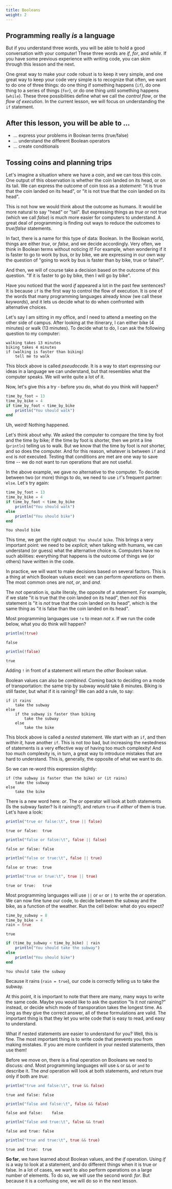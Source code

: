 ```yaml
---
title: Booleans
weight: 2
---
```


## Programming really *is* a language

But if you understand three words, you will be able to hold a good
conversation with your computer! These three words are *if*, *for*, and
*while*. If you have some previous experience with writing code, you can skim
through this lesson and the next.

One great way to make your code robust is to keep it very simple, and one
great way to keep your code very simple is to recognize that often, we want to
do one of three things: do one thing if something happens (`if`), do one thing
to a series of things (`for`), or do one thing until something happens
(`while`). These three possibilities define what we call the *control flow*,
or the *flow of execution*. In the current lesson, we will focus on
understanding the `if` statement.

## After this lesson, you will be able to ...

- ... express your problems in Boolean terms (true/false)
- ... understand the different Boolean operators
- ... create conditionals

## Tossing coins and planning trips

Let's imagine a situation where we have a coin, and we can toss this coin. One
output of this observation is whether the coin landed on its head, or on its
tail. We can express the outcome of coin toss as a *statement*: "it is true
that the coin landed on its head", or "it is not true that the coin landed on
its head".

This is not how we would think about the outcome as humans. It would be more
natural to say "head" or "tail". But expressing things as *true* or not true
(which we call *false*) is much more easier for computers to understand. A
great deal of programming is finding out ways to reduce the outcomes to
*true*/*false* statements.

In fact, there is a name for this type of data: Boolean. In the Boolean world,
things are either *true*, or *false*, and we decide accordingly. Very often,
we think in Boolean terms without noticing it! For example, when wondering if
it is faster to go to work by bus, or by bike, we are expressing in our own
way the question of "going to work by bus is faster than by bike, true or
false?".

And then, we will of course take a decision based on the outcome of this
question. "If it is faster to go by bike, then I will go by bike".

Have you noticed that the word *if* appeared a lot in the past few sentences?
It is because `if` is the first way to control the flow of execution. It is
one of the words that many programming languages already know (we call these
*keywords*), and it lets us decide what to do when confronted with alternative
choices.

Let's say I am sitting in my office, and I need to attend a meeting on the
other side of campus. After looking at the itinerary, I can either bike (4
minutes) or walk (13 minutes). To decide what to do, I can ask the following
question to my computer:

~~~
walking takes 13 minutes
biking takes 4 minutes
if (walking is faster than biking)
    tell me to walk
~~~

This block above is called *pseudocode*. It is a way to start expressing our
ideas in a language we can understand, but that resembles what the computer
speaks. We will write quite a lot of it.

Now, let's give this a try - before you do, what do you think will happen?

````julia
time_by_foot = 13
time_by_bike = 4
if time_by_foot < time_by_bike
    println("You should walk")
end
````

Uh, weird! Nothing happened.

Let's think about why. We asked the computer to compare the time by foot and
the time by bike; if the time by foot is shorter, then we print a line
(`println`) telling us to walk. But we know that the time by foot is *not*
shorter, and so does the computer. And for this reason, whatever is between
`if` and `end` is *not* executed. Testing that conditions are met are one way
to save time -- we do not want to run operations that are not useful.

In the above example, we gave no alternative to the computer. To decide
between two (or more) things to do, we need to use `if`'s frequent partner:
`else`. Let's try again:

````julia
time_by_foot = 13
time_by_bike = 4
if time_by_foot < time_by_bike
    println("You should walk")
else
    println("You should bike")
end
````

````
You should bike

````

This time, we get the right output: `You should bike`. This brings a very
important point: we need to be *explicit*; when talking with humans, we can
understand (or guess) what the alternative choice is. Computers have no such
abilities: everything that happens is the outcome of things we (or others)
have written in the code.

In practice, we will want to make decisions based on several factors. This is a
thing at which Boolean values excel: we can perform *operations* on them. The
most common ones are *not*, *or*, and *and*.

The *not* operation is, quite literaly, the opposite of a statement. For
example, if we state "it is true that the coin landed on its head", then *not*
this statement is "it is *not* true that the coin landed on its head", which
is the same thing as "it is false than the coin landed on its head".

Most programming languages use `!x` to mean *not x*. If we run the code below,
what you do think will happen?

````julia
println(!true)
````

````
false

````

````julia
println(!false)
````

````
true

````

Adding `!` in front of a statement will return the *other* Boolean value.

Boolean values can also be *combined*. Coming back to deciding on a mode of
transportation: the same trip by subway would take 8 minutes. Biking is still
faster, but what if it is raining? We can add a rule, to say:

~~~
if it rains
    take the subway
else
    if the subway is faster than biking
        take the subway
    else
        take the bike
~~~

This block above is called a *nested* statement. We start with an `if`, and
then *within it*, have another `if`. This is not *too* bad, but increasing the
nestedness of statements is a very effective way of having too much
complexity! And too much complexity is, in turn, a great way to introduce
mistakes that are hard to understand. This is, generally, the opposite of what
we want to do.

So we can re-word this expression slightly:

~~~
if (the subway is faster than the bike) or (it rains)
    take the subway
else
    take the bike
~~~

There is a new word here: *or*. The *or* operator will look at both statements
(Is the subway faster? Is it raining?), and return `true` if *either* of them
is true. Let's have a look:

````julia
println("true or false:\t", true || false)
````

````
true or false:	true

````

````julia
println("false or false:\t", false || false)
````

````
false or false:	false

````

````julia
println("false or true:\t", false || true)
````

````
false or true:	true

````

````julia
println("true or true:\t", true || true)
````

````
true or true:	true

````

Most programming languages will use `||` or `or` or `|` to write the *or*
operation. We can now fine tune our code, to decide between the subway and the
bike, as a function of the weather. Run the cell below: what do you expect?

````julia
time_by_subway = 8
time_by_bike = 4
rain = true
````

````
true
````

````julia
if (time_by_subway < time_by_bike) | rain
    println("You should take the subway")
else
    println("You should bike")
end
````

````
You should take the subway

````

Because it rains (`rain = true`), our code is correctly telling us to take the
subway.

At this point, it is important to note that there are many, many ways to write
the same code. Maybe you would like to ask the question "Is it *not* raining?"
instead, or decide which mode of transporation takes the longest time. As long
as they give the correct answer, all of these formulations are valid. The
important thing is that they let you write code that is easy to read, and easy
to understand.

What if nested statements are easier to understand for you? Well, this is
fine. The most important thing is to write code that prevents you from making
mistakes. If you are more confident in your nested statements, then use them!

Before we move on, there is a final operation on Booleans we need to discuss:
*and*. Most programming languages will use `&` or `&&` or `and` to describe
it. The *and* operation will look at both statements, and return *true* only
if both are *true*:

````julia
println("true and false:\t", true && false)
````

````
true and false:	false

````

````julia
println("false and false:\t", false && false)
````

````
false and false:	false

````

````julia
println("false and true:\t", false && true)
````

````
false and true:	false

````

````julia
println("true and true:\t", true && true)
````

````
true and true:	true

````

**So far**, we have learned about Boolean values, and the *if* operation.
Using *if* is a way to look at a statement, and do different things when it is
true or false. In a lot of cases, we want to also perform operations on a
large number of elements. To do so, we will use the second word: *for*. But
because it is a confusing one, we will do so in the next lesson.

